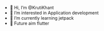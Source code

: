 - 👋 Hi, I’m @KrutiKhant
- 👀 I’m interested in Application development
- 🌱 I’m currently learning jetpack 
- 🌱 Future aim flutter
<!---
KrutiKhant/KrutiKhant is a ✨ special ✨ repository because its `README.md` (this file) appears on your GitHub profile.
You can click the Preview link to take a look at your changes.
--->
